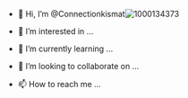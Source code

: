 - 👋 Hi, I’m @Connectionkismat![1000134373](https://github.com/Connectionkismat/Connectionkismat/assets/144430936/ef31ac9c-d295-4e90-b46a-fdeaabf3a7ca)

- 👀 I’m interested in ...
- 🌱 I’m currently learning ...
- 💞️ I’m looking to collaborate on ...
- 📫 How to reach me ...

<!---
Connectionkismat/Connectionkismat is a ✨ special ✨ repository because its `README.md` (this file) appears on your GitHub profile.
You can click the Preview link to take a look at your changes.
)
![1000133527](https://github.com/Connectionkismat/Connectionkismat/assets/144430936/e269bcf5-e35c-48e5-aca3-cf9d4242799c)
